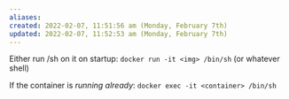 ```yaml
---
aliases: 
created: 2022-02-07, 11:51:56 am (Monday, February 7th)
updated: 2022-02-07, 11:52:53 am (Monday, February 7th)
---
```

Either run /sh on it on startup:
`docker run -it <img> /bin/sh` (or whatever shell)

If the container is *running already*:
`docker exec -it <container> /bin/sh`